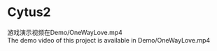 # Cytus2
游戏演示视频在Demo/OneWayLove.mp4  
The demo video of this project is available in Demo/OneWayLove.mp4
